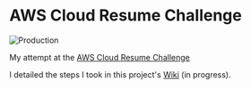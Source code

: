 # AWS Cloud Resume Challenge

![Production](https://github.com/chuckn246/cloud-resume-challenge/actions/workflows/main.yml/badge.svg)

My attempt at the [AWS Cloud Resume Challenge](https://cloudresumechallenge.dev/)

I detailed the steps I took in this project's [Wiki](https://github.com/chuckn246/cloud-resume-challenge/wiki) (in progress).

